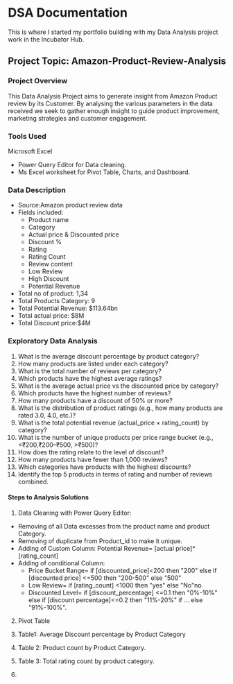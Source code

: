 # DSA Documentation
This is where I started my portfolio building with my Data Analysis project work in the Incubator Hub.
## Project Topic: Amazon-Product-Review-Analysis
### Project Overview
This Data Analysis Project aims to generate insight from Amazon Product review by its Customer. By analysing the various parameters in the data received we seek to  gather enough insight to guide product improvement, marketing strategies and customer engagement.
### Tools Used
Microsoft Excel
  - Power Query Editor for Data cleaning.
  - Ms Excel worksheet for Pivot Table, Charts, and Dashboard.
### Data Description 
- Source:Amazon product review data
- Fields included:
  - Product name
  - Category
  - Actual price & Discounted price
  - Discount %
  - Rating
  - Rating Count
  - Review content
  - Low Review
  - High Discount
  - Potential Revenue
- Total no of product: 1,34
- Total Products Category: 9
- Total Potential Revenue: $113.64bn
- Total actual price: $8M
- Total Discount price:$4M
### Exploratory Data Analysis 
1. What is the average discount percentage by product category?
2. How many products are listed under each category?
3. What is the total number of reviews per category?
4. Which products have the highest average ratings?
5. What is the average actual price vs the discounted price by category?
6. Which products have the highest number of reviews?
7. How many products have a discount of 50% or more?
8. What is the distribution of product ratings (e.g., how many products are rated 3.0,
4.0, etc.)?
9. What is the total potential revenue (actual_price × rating_count) by category?
10. What is the number of unique products per price range bucket (e.g., <₹200,₹200–₹500, >₹500)?
11. How does the rating relate to the level of discount?
12. How many products have fewer than 1,000 reviews?
13. Which categories have products with the highest discounts?
14. Identify the top 5 products in terms of rating and number of reviews combined.
#### Steps to Analysis Solutions 
1. Data Cleaning with Power Query Editor:
  - Removing of all Data excesses from the product name and product Category.
  -  Removing of duplicate from Product_id to make it unique.
  - Adding of Custom Column: Potential Revenue= [actual price]*[rating_count]
  - Adding of conditional Column:
    - Price Bucket Range= if [discounted_price]<200 then "200" else if [discounted price] <=500 then "200-500" else "500"
    - Low Review= if [rating_count] <1000 then "yes" else "No"no
    - Discounted Level= if [discount_percentage] <=0.1 then "0%-10%" else if [discount percentage]<=0.2 then "11%-20%" if ... else "91%-100%".
2. Pivot Table
 1. Table1: Average Discount percentage by Product Category
 2. Table 2: Product count by Product Category.
    
 3. Table 3: Total rating count by product category.
 5. 
